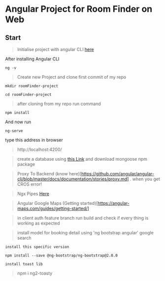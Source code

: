 # Angular Project for Room Finder on Web

## Start

> Initialise project with angular CLI [here](https://angular.io/guide/quickstart)

After installing Angular CLI

```
ng -v
```

> Create new Project and clone first commit of my repo

```
mkdir roomFinder-project
```

```
cd roomFinder-project
```

> after cloning from my repo run command

```
npm install
```
And now run 

```
ng-serve
```

type this address in browser

> http://localhost:4200/

> create a database using [this Link](https://mlab.com/) and download mongoose npm package

> Proxy To Backend (know here)[https://github.com/angular/angular-cli/blob/master/docs/documentation/stories/proxy.md] . when you get CROS error!

> Ngx Pipes [Here](https://github.com/danrevah/ngx-pipes)

> Angular Google Maps (Getting started)[https://angular-maps.com/guides/getting-started/]

> in client auth feature branch run build and check if every thing is working as expected

> install model for booking detail using 'ng bootstrap angular' google search

``install this specific version``

```
npm install --save @ng-bootstrap/ng-bootstrap@2.0.0
```

``install toast lib``

> npm i ng2-toasty
